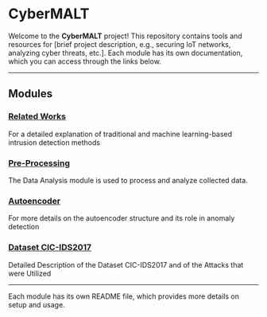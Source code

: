 # CyberMALT

Welcome to the **CyberMALT** project! This repository contains tools and resources for [brief project description, e.g., securing IoT networks, analyzing cyber threats, etc.]. Each module has its own documentation, which you can access through the links below.

---

## Modules

### [Related Works](appendices/RelatedWorks.md)
For a detailed explanation of traditional and machine learning-based intrusion detection methods

### [Pre-Processing](appendices/preprocessing.md)
The Data Analysis module is used to process and analyze collected data.

### [Autoencoder](appendices/Autoencoders.md)
For more details on the autoencoder structure and its role in anomaly detection

### [Dataset CIC-IDS2017](appendices/Dataset.md)
Detailed Description of the Dataset CIC-IDS2017 and of the Attacks that were Utilized

---

Each module has its own README file, which provides more details on setup and usage.


